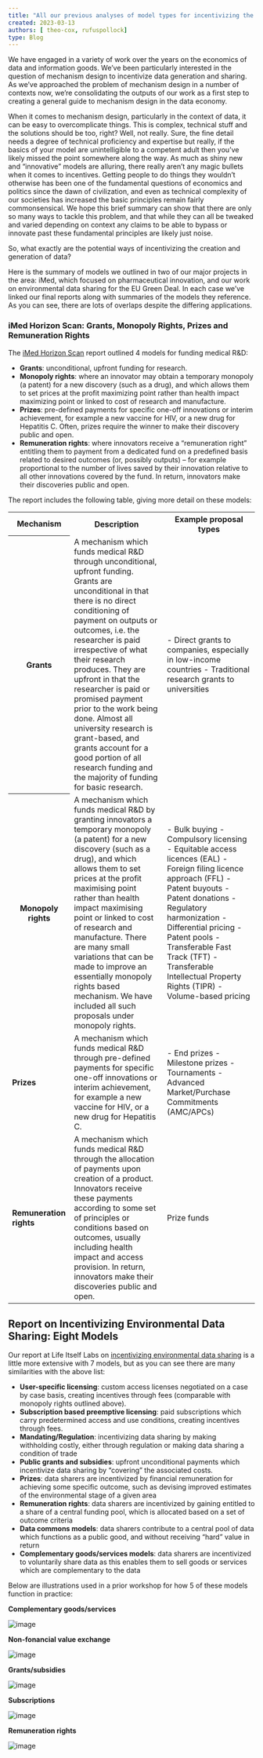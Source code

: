 ```yaml
---
title: "All our previous analyses of model types for incentivizing the production and distribution of data and information"
created: 2023-03-13 
authors: [ theo-cox, rufuspollock]
type: Blog
---
```


We have engaged in a variety of work over the years on the economics of data and information goods. We’ve been particularly interested in the question of mechanism design to incentivize data generation and sharing. As we’ve approached the problem of mechanism design in a number of contexts now, we’re consolidating the outputs of our work as a first step to creating a general guide to mechanism design in the data economy.

When it comes to mechanism design, particularly in the context of data, it can be easy to overcomplicate things. This is complex, technical stuff and the solutions should be too, right? Well, not really. Sure, the fine detail needs a degree of technical proficiency and expertise but really, if the basics of your model are unintelligible to a competent adult then you’ve likely missed the point somewhere along the way. As much as shiny new and “innovative” models are alluring, there really aren’t any magic bullets when it comes to incentives. Getting people to do things they wouldn’t otherwise has been one of the fundamental questions of economics and politics since the dawn of civilization, and even as technical complexity of our societies has increased the basic principles remain fairly commonsensical. We hope this brief summary can show that there are only so many ways to tackle this problem, and that while they can all be tweaked and varied depending on context any claims to be able to bypass or innovate past these fundamental principles are likely just noise.

So, what exactly are the potential ways of incentivizing the creation and generation of data?

Here is the summary of models we outlined in two of our major projects in the area: iMed, which focused on pharmaceutical innovation, and our work on environmental data sharing for the EU Green Deal. In each case we’ve linked our final reports along with summaries of the models they reference. As you can see, there are lots of overlaps despite the differing applications.

### iMed Horizon Scan: Grants, Monopoly Rights, Prizes and Remuneration Rights

The [iMed Horizon Scan](https://imedproject.org/horizon-scan/) report outlined 4 models for funding medical R&D:

* **Grants**: unconditional, upfront funding for research.
* **Monopoly rights**: where an innovator may obtain a temporary monopoly (a patent) for a new discovery (such as a drug), and which allows them to set prices at the profit maximizing point rather than health impact maximizing point or linked to cost of research and manufacture.
* **Prizes**: pre-defined payments for specific one-off innovations or interim achievement, for example a new vaccine for HIV, or a new drug for Hepatitis C. Often, prizes require the winner to make their discovery public and open.
* **Remuneration rights**: where innovators receive a “remuneration right” entitling them to payment from a dedicated fund on a predefined basis related to desired outcomes (or, possibly outputs) – for example proportional to the number of lives saved by their innovation relative to all other innovations covered by the fund. In return, innovators make their discoveries public and open.

The report includes the following table, giving more detail on these models:

<table>
  <tr>
   <th>Mechanism</th>
   <th>Description</th>
   <th>Example proposal types</th>
  </tr>
  <tr>
   <th>Grants</th>
   <td>A mechanism which funds medical R&D through unconditional, upfront funding. Grants are unconditional in that there is no direct conditioning of payment on outputs or outcomes, i.e. the researcher is paid irrespective of what their research produces. They are upfront in that the researcher is paid or promised payment prior to the work being done. Almost all university research is grant-based, and grants account for a good portion of all research funding and the majority of funding for basic research.</td>
   <td>
     - Direct grants to companies, especially in low-income countries
     - Traditional research grants to universities
   </td>
  </tr>
  <tr>
   <th>Monopoly rights</th>
   <td>A mechanism which funds medical R&D by granting innovators a temporary monopoly (a patent) for a new discovery (such as a drug), and which allows them to set prices at the profit maximising point rather than health impact maximising point or linked to cost of research and manufacture. There are many small variations that can be made to improve an essentially monopoly rights based mechanism. We have included all such proposals under monopoly rights.</td>
   <td>
    - Bulk buying
    - Compulsory licensing
    - Equitable access licences (EAL)
    - Foreign filing licence approach (FFL)
    - Patent buyouts
    - Patent donations
    - Regulatory harmonization
    - Differential pricing
    - Patent pools
    - Transferable Fast Track (TFT)
    - Transferable Intellectual Property Rights (TIPR)
    - Volume-based pricing
   </td>
  </tr>
  <tr>
   <td><strong>Prizes</strong></td>
   <td>A mechanism which funds medical R&D through pre-defined payments for specific one-off innovations or interim achievement, for example a new vaccine for HIV, or a new drug for Hepatitis C.</td>
   <td>
   - End prizes
    - Milestone prizes
    - Tournaments
    - Advanced Market/Purchase Commitments (AMC/APCs)
   </td>
  </tr>
  <tr>
   <td><strong>Remuneration rights</strong></td>
   <td>A mechanism which funds medical R&D through the allocation of payments upon creation of a product. Innovators receive these payments according to some set of principles or conditions based on outcomes, usually including health impact and access provision. In return, innovators make their discoveries public and open.</td>
   <td>Prize funds</td>
  </tr>
</table>

## Report on Incentivizing Environmental Data Sharing: Eight Models

Our report at Life Itself Labs on [incentivizing environmental data sharing](https://labs.lifeitself.org/writing/incentives) is a little more extensive with 7 models, but as you can see there are many similarities with the above list: 

* **User-specific licensing**: custom access licenses negotiated on a case by case basis, creating incentives through fees (comparable with monopoly rights outlined above).
* **Subscription based preemptive licensing**: paid subscriptions which carry predetermined access and use conditions, creating incentives through fees.
* **Mandating/Regulation**: incentivizing data sharing by making withholding costly, either through regulation or making data sharing a condition of trade
* **Public grants and subsidies**: upfront unconditional payments which incentivize data sharing by “covering” the associated costs.
* **Prizes**: data sharers are incentivized by financial remuneration for achieving some specific outcome, such as devising improved estimates of the environmental stage of a given area
* **Remuneration rights**:  data sharers are incentivized by gaining entitled to a share of a central funding pool, which is allocated based on a set of outcome criteria
* **Data commons models**:  data sharers contribute to a central pool of data which functions as a public good, and without receiving “hard” value in return
* **Complementary goods/services models**:  data sharers are incentivized to voluntarily share data as this enables them to sell goods or services which are complementary to the data

Below are illustrations used in a prior workshop for how 5 of these models function in practice: 

**Complementary goods/services**

![image](https://user-images.githubusercontent.com/72795023/224760284-b587528c-384e-4149-9b5e-fb317ddce3f6.png)


**Non-fonancial value exchange**

![image](https://user-images.githubusercontent.com/72795023/224760447-57cd6bcf-26ac-457a-82ab-514fd3202a10.png)


**Grants/subsidies**

![image](https://user-images.githubusercontent.com/72795023/224760602-5fa55992-22f3-40b1-a910-60bdedaa3dad.png)


**Subscriptions**

![image](https://user-images.githubusercontent.com/72795023/224760789-d767e0ec-e648-4e3e-85a6-ccff089d1d28.png)


**Remuneration rights**

![image](https://user-images.githubusercontent.com/72795023/224760845-998861f6-a753-47db-b886-d741ce6b260e.png)
